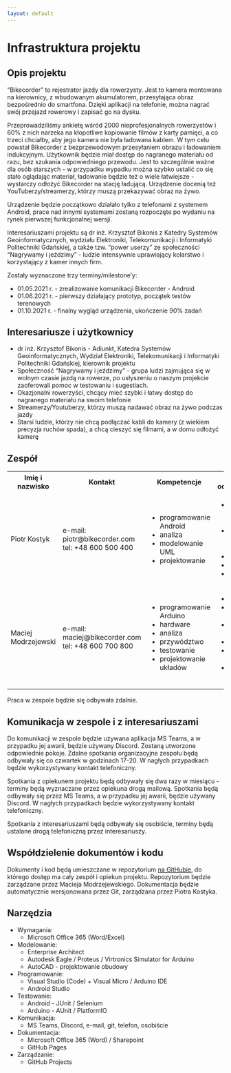 ```yaml
---
layout: default
---
```

<h1>Infrastruktura projektu</h1>

<h2>Opis projektu</h2>
<p>“Bikecorder” to rejestrator jazdy dla rowerzysty. Jest to kamera montowana na kierownicy, z wbudowanym akumulatorem, przesyłająca obraz bezpośrednio do smartfona. Dzięki aplikacji na telefonie, można nagrać swój przejazd rowerowy i zapisać go na dysku.</p>
<p>Przeprowadziliśmy ankietę wśród 2000 nieprofesjonalnych rowerzystów i 60% z nich narzeka na kłopotliwe kopiowanie filmów z karty pamięci, a co trzeci chciałby, aby jego kamera nie była ładowana kablem. W tym celu powstał Bikecorder z bezprzewodowym przesyłaniem obrazu i ładowaniem indukcyjnym. Użytkownik będzie miał dostęp do nagranego materiału od razu, bez szukania odpowiedniego przewodu. Jest to szczególnie ważne dla osób starszych - w przypadku wypadku można szybko ustalić co się stało oglądając materiał, ładowanie będzie też o wiele łatwiejsze - wystarczy odłożyć Bikecorder na stację ładującą. Urządzenie docenią też YouTuberzy/streamerzy, którzy muszą przekazywać obraz na żywo.</p>
<p>Urządzenie będzie początkowo działało tylko z telefonami z systemem Android, prace nad innymi systemami zostaną rozpoczęte po wydaniu na rynek pierwszej funkcjonalnej wersji.</p>
<p>Interesariuszami projektu są dr inż. Krzysztof Bikonis z Katedry Systemów Geoinformatycznych, wydziału Elektroniki, Telekomunikacji i Informatyki Politechniki Gdańskiej, a także tzw. “power userzy” ze społeczności “Nagrywamy i jeździmy” - ludzie intensywnie uprawiający kolarstwo i korzystający z kamer innych firm.</p>
<p>Zostały wyznaczone trzy terminy/milestone’y:
  <ul>
    <li>01.05.2021 r. - zrealizowanie komunikacji Bikecorder - Android</li>
    <li>01.06.2021 r. - pierwszy działający prototyp, początek testów terenowych</li>
    <li>01.10.2021 r. - finalny wygląd urządzenia, ukończenie 90% zadań</li>
  </ul>
</p>

<h2>Interesariusze i użytkownicy</h2>
<p>
  <ul>
    <li>dr inż. Krzysztof Bikonis - Adiunkt, Katedra Systemów Geoinformatycznych, Wydział Elektroniki, Telekomunikacji i Informatyki Politechniki Gdańskiej, kierownik projektu</li>
    <li>Społeczność “Nagrywamy i jeździmy” - grupa ludzi zajmująca się w wolnym czasie jazdą na rowerze, po usłyszeniu o naszym projekcie zaoferowali pomoc w testowaniu i sugestiach.</li>
    <li>Okazjonalni rowerzyści, chcący mieć szybki i łatwy dostęp do nagranego materiału na swoim telefonie</li>
    <li>Streamerzy/Youtuberzy, którzy muszą nadawać obraz na żywo podczas jazdy</li>
    <li>Starsi ludzie, którzy nie chcą podłączać kabli do kamery (z wiekiem precyzja ruchów spada), a chcą cieszyć się filmami, a w domu odłożyć kamerę</li>
  </ul>
</p>

<h2>Zespół</h2>
<table>
  <tr>
    <th>Imię i nazwisko</th>
    <th>Kontakt</th>
    <th>Kompetencje</th>
    <th>Obszary odpowiedzialności</th>
  </tr>
  <tr>
    <td>Piotr Kostyk</td>
    <td>e-mail: piotr@bikecorder.com<br/>tel: +48 600 500 400</td>
    <td>
      <ul>
        <li>programowanie Android</li>
        <li>analiza</li>
        <li>modelowanie UML</li>
        <li>projektowanie</li>
      </ul>
    </td>
    <td>
      <ul>
        <li>programowanie aplikacji mobilnej</li>
        <li>pozyskiwanie wymagań od klienta</li>
        <li>analiza</li>
        <li>modelowanie</li>
        <li>dokumentacja</li>
      </ul>
    </td>
  </tr>
  <tr>
    <td>Maciej Modrzejewski</td>
    <td>e-mail: maciej@bikecorder.com<br/>tel: +48 600 700 800</td>
    <td>
      <ul>
        <li>programowanie Arduino</li>
        <li>hardware</li>
        <li>analiza</li>
        <li>przywództwo</li>
        <li>testowanie</li>
        <li>projektowanie układów</li>
      </ul>
    </td>
    <td>
      <ul>
        <li>lider zespołu</li>
        <li>kontakt z klientem</li>
        <li>programowanie sprzętu</li>
        <li>infrastruktura</li>
        <li>wybór architektury</li>
        <li>dobór technologii</li>
      </ul>
    </td>
  </tr>
</table>
<p>Praca w zespole będzie się odbywała zdalnie.</p>

<h2>Komunikacja w zespole i z interesariuszami</h2>
<p>Do komunikacji w zespole będzie używana aplikacja MS Teams, a w przypadku jej awarii, będzie używany Discord. Zostaną utworzone odpowiednie pokoje. Zdalne spotkania organizacyjne zespołu będą odbywały się co czwartek w godzinach 17-20. W nagłych przypadkach będzie wykorzystywany kontakt telefoniczny.</p>
<p>Spotkania z opiekunem projektu będą odbywały się dwa razy w miesiącu - terminy będą wyznaczane przez opiekuna drogą mailową. Spotkania będą odbywały się przez MS Teams, a w przypadku jej awarii, będzie używany Discord. W nagłych przypadkach będzie wykorzystywany kontakt telefoniczny.</p>
<p>Spotkania z interesariuszami będą odbywały się osobiście, terminy będą ustalane drogą telefoniczną przez interesariuszy.</p>

<h2>Współdzielenie dokumentów i kodu</h2>
<p>Dokumenty i kod będą umieszczane w repozytorium <a href="
https://github.com/Kejdzuuu/rejestrator_jazdy_rowerzysty/">na GitHubie</a>, do którego dostęp ma cały zespół i opiekun projektu. Repozytorium będzie zarządzane przez Macieja Modrzejewskiego. Dokumentacja będzie automatycznie wersjonowana przez Git, zarządzana przez Piotra Kostyka.</p>

<h2>Narzędzia</H2>
<ul>
  <li>
    Wymagania:
    <ul><li>Microsoft Office 365 (Word/Excel)</li></ul>
  </li>
  <li>
    Modelowanie:
    <ul>
      <li>Enterprise Architect</li>
      <li>Autodesk Eagle / Proteus / Virtronics Simulator for Arduino</li>
      <li>AutoCAD - projektowanie obudowy</li>
    </ul>
  </li>
  <li>
    Programowanie:
    <ul>
      <li>Visual Studio (Code) + Visual Micro / Arduino IDE</li>
      <li>Android Studio</li>
    </ul>
  </li>
  <li>
    Testowanie:
    <ul>
      <li>Android - JUnit / Selenium</li>
      <li>Arduino - AUnit / PlatformIO</li>
    </ul>
  </li>
  <li>
    Komunikacja:
    <ul>
      <li>MS Teams, Discord, e-mail, git, telefon, osobiście</li>
    </ul>
  </li>
  <li>
    Dokumentacja:
    <ul>
      <li>Microsoft Office 365 (Word) / Sharepoint</li>
      <li>GitHub Pages</li>
    </ul>
  </li>
  <li>
    Zarządzanie:
    <ul>
      <li>GitHub Projects</li>
    </ul>
  </li>
</ul>
